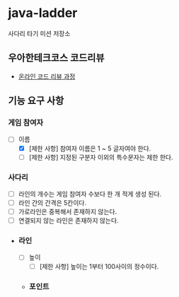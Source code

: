 # java-ladder

사다리 타기 미션 저장소

## 우아한테크코스 코드리뷰

- [온라인 코드 리뷰 과정](https://github.com/woowacourse/woowacourse-docs/blob/master/maincourse/README.md)

## 기능 요구 사항
### **게임 참여자**
  - [ ] 이름
      - [x] [제한 사항] 참여자 이름은 1 ~ 5 글자여야 한다.
      - [ ] [제한 사항] 지정된 구분자 이외의 특수문자는 제한 한다.

### **사다리**
  - [ ]  라인의 개수는 게임 참여자 수보다 한 개 적게 생성 된다.
  - [ ]  라인 간의 간격은 5칸이다.
  - [ ]  가로라인은 중복해서 존재하지 않는다.
  - [ ]  연결되지 않는 라인은 존재하지 않는다.
  
  - ### **라인**
    - [ ] 높이
      - [ ] [제한 사항] 높이는 1부터 100사이의 정수이다.
    - ### **포인트**
